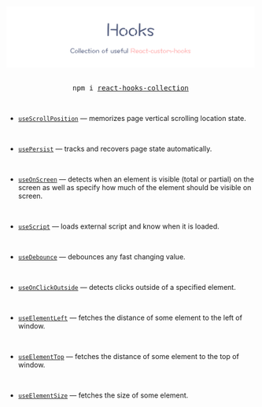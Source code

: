 <div align="center">
  <img src="./banner.png">
  <br/>
  <br/>
  <pre>npm i <a href="https://www.npmjs.com/package/react-hooks-collection">react-hooks-collection</a></pre>
</div>
<br/>

- [`useScrollPosition`](./docs/useScrollPosition.md) &mdash; memorizes page vertical scrolling location state.

<br/>

- [`usePersist`](./docs/usePersist.md) &mdash; tracks and recovers page state automatically.

<br/>

- [`useOnScreen`](./docs/useOnScreen.md) &mdash; detects when an element is visible (total or partial) on the screen as well as specify how much of the element should be visible on screen.

<br/>

- [`useScript`](./docs/useScript.md) &mdash; loads external script and know when it is loaded.

<br/>

- [`useDebounce`](./docs/useDebounce.md) &mdash; debounces any fast changing value.

<br/>

- [`useOnClickOutside`](./docs/useOnClickOutside.md) &mdash; detects clicks outside of a specified element.

<br/>

- [`useElementLeft`](./docs/useElementLeft.md) &mdash; fetches the distance of some element to the left of window.

<br/>

- [`useElementTop`](./docs/useElementTop.md) &mdash; fetches the distance of some element to the top of window.

<br/>

- [`useElementSize`](./docs/useElementLeft.md) &mdash; fetches the size of some element.

<br/>
